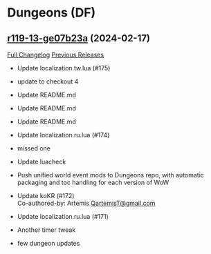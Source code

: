 # <DBM Mod> Dungeons (DF)

## [r119-13-ge07b23a](https://github.com/DeadlyBossMods/DBM-Dungeons/tree/e07b23a8cfd5bbc5ba3b11debd543ad18ef9d1ba) (2024-02-17)
[Full Changelog](https://github.com/DeadlyBossMods/DBM-Dungeons/compare/r119...e07b23a8cfd5bbc5ba3b11debd543ad18ef9d1ba) [Previous Releases](https://github.com/DeadlyBossMods/DBM-Dungeons/releases)

- Update localization.tw.lua (#175)  
- update to checkout 4  
- Update README.md  
- Update README.md  
- Update README.md  
- Update localization.ru.lua (#174)  
- missed one  
- Update luacheck  
- Push unified world event mods to Dungeons repo, with automatic packaging and toc handling for each version of WoW  
- Update koKR (#172)  
    Co-authored-by: Artemis <QartemisT@gmail.com>  
- Update localization.ru.lua (#171)  
- Another timer tweak  
- few dungeon updates  
